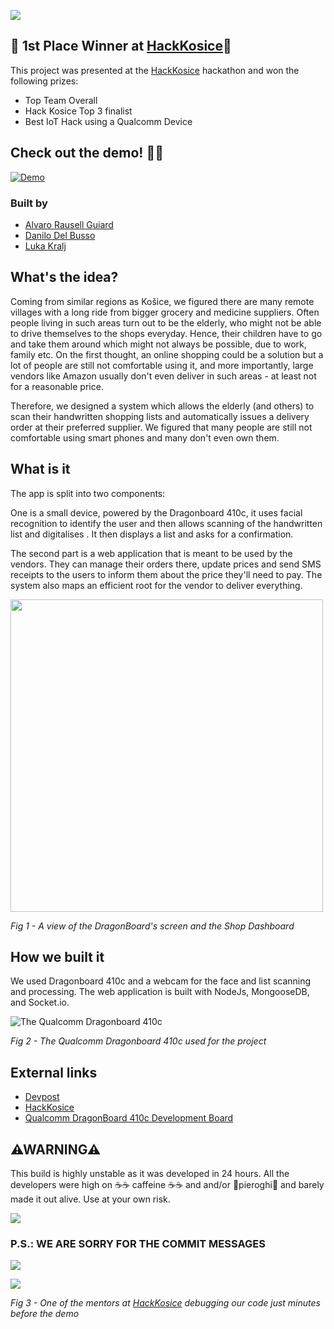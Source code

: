 ![](https://imgur.com/I5hgkvq.png)
## 🥇 1st Place Winner at [HackKosice](https://hackkosice.com/)🥇
This project was presented at the [HackKosice](https://hackkosice.com/) hackathon and won the following prizes:
* Top Team Overall
* Hack Kosice Top 3 finalist
* Best IoT Hack using a Qualcomm Device

## Check out the demo! 🎥🛒

[![Demo](http://img.youtube.com/vi/lWFueaT09S4/0.jpg)](https://www.youtube.com/watch?v=lWFueaT09S4 "Demo")

### Built by
* [Alvaro Rausell Guiard](https://github.com/AlvaroRausell/)
* [Danilo Del Busso](https://github.com/danilo-delbusso/)
* [Luka Kralj](https://github.com/lukakralj)

## What's the idea?
Coming from similar regions as Košice, we figured there are many remote villages with a long ride from bigger grocery and medicine suppliers. Often people living in such areas turn out to be the elderly, who might not be able to drive themselves to the shops everyday. Hence, their children have to go and take them around which might not always be possible, due to work, family etc. On the first thought, an online shopping could be a solution but a lot of people are still not comfortable using it, and more importantly, large vendors like Amazon usually don't even deliver in such areas - at least not for a reasonable price.

Therefore, we designed a system which allows the elderly (and others) to scan their handwritten shopping lists and automatically issues a delivery order at their preferred supplier. We figured that many people are still not comfortable using smart phones and many don't even own them.

## What is it
The app is split into two components:

One is a small device, powered by the Dragonboard 410c, it uses facial recognition to identify the user and then allows scanning of the handwritten list and digitalises . It then displays a list and asks for a confirmation.

The second part is a web application that is meant to be used by the vendors. They can manage their orders there, update prices and send SMS receipts to the users to inform them about the price they'll need to pay. The system also maps an efficient root for the vendor to deliver everything.

<img src="https://i.imgur.com/uoNylF3.png" data-canonical-src="https://i.imgur.com/uoNylF3.png" width="500" height="500" />

*Fig 1 - A view of the DragonBoard's screen and the Shop Dashboard*
## How we built it
We used Dragonboard 410c and a webcam for the face and list scanning and processing.
The web application is built with NodeJs, MongooseDB, and Socket.io.

![The Qualcomm Dragonboard 410c](https://developer.qualcomm.com/sites/default/files/attachments/db410c-top1.png)

*Fig 2 - The Qualcomm Dragonboard 410c used for the project*
## External links

* [Devpost](https://devpost.com/software/easy-nakup)
* [HackKosice](https://hackkosice.com/)
* [Qualcomm DragonBoard 410c Development Board](https://developer.qualcomm.com/hardware/dragonboard-410c)

## ⚠WARNING⚠

This build is highly unstable as it was developed in 24 hours.
All the developers were high on ☕☕ caffeine ☕☕ and and/or 🥟pieroghi🥟 and barely made it out alive.
Use at your own risk.

![](https://media.giphy.com/media/z5ClThZt4zJ04/giphy.gif)

### P.S.: WE ARE SORRY FOR THE COMMIT MESSAGES
![](https://media.giphy.com/media/xT3i1guCHAImD167yE/giphy.gif)

![](https://media.giphy.com/media/3oKIPnAiaMCws8nOsE/giphy.gif)

*Fig 3 - One of the mentors at [HackKosice](https://hackkosice.com/) debugging our code just minutes before the demo*
